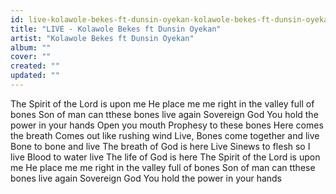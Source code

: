 ```yaml
---
id: live-kolawole-bekes-ft-dunsin-oyekan-kolawole-bekes-ft-dunsin-oyekan
title: "LIVE - Kolawole Bekes ft Dunsin Oyekan"
artist: "Kolawole Bekes ft Dunsin Oyekan"
album: ""
cover: ""
created: ""
updated: ""
---
```


The Spirit of the Lord is upon me
He place me me right in the valley full of bones
Son of man can tthese bones live again
Sovereign God
You hold the power in your hands
Open you mouth
Prophesy to these bones
Here comes the breath
Comes out like rushing wind
Live, Bones come together and live
Bone to bone and live
The breath of God is herе
Live
Sinews to flesh so I livе
Blood to water live
The life of God is here
The Spirit of the Lord is upon me
He place me me right in the valley full of bones
Son of man can tthese bones live again
Sovereign God
You hold the power in your hands